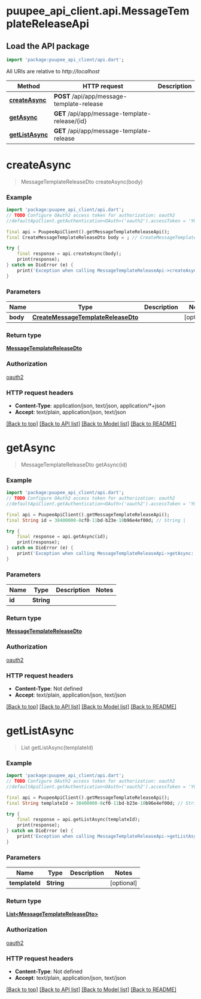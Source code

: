 # puupee_api_client.api.MessageTemplateReleaseApi

## Load the API package
```dart
import 'package:puupee_api_client/api.dart';
```

All URIs are relative to *http://localhost*

Method | HTTP request | Description
------------- | ------------- | -------------
[**createAsync**](MessageTemplateReleaseApi.md#createasync) | **POST** /api/app/message-template-release | 
[**getAsync**](MessageTemplateReleaseApi.md#getasync) | **GET** /api/app/message-template-release/{id} | 
[**getListAsync**](MessageTemplateReleaseApi.md#getlistasync) | **GET** /api/app/message-template-release | 


# **createAsync**
> MessageTemplateReleaseDto createAsync(body)



### Example
```dart
import 'package:puupee_api_client/api.dart';
// TODO Configure OAuth2 access token for authorization: oauth2
//defaultApiClient.getAuthentication<OAuth>('oauth2').accessToken = 'YOUR_ACCESS_TOKEN';

final api = PuupeeApiClient().getMessageTemplateReleaseApi();
final CreateMessageTemplateReleaseDto body = ; // CreateMessageTemplateReleaseDto | 

try {
    final response = api.createAsync(body);
    print(response);
} catch on DioError (e) {
    print('Exception when calling MessageTemplateReleaseApi->createAsync: $e\n');
}
```

### Parameters

Name | Type | Description  | Notes
------------- | ------------- | ------------- | -------------
 **body** | [**CreateMessageTemplateReleaseDto**](CreateMessageTemplateReleaseDto.md)|  | [optional] 

### Return type

[**MessageTemplateReleaseDto**](MessageTemplateReleaseDto.md)

### Authorization

[oauth2](../README.md#oauth2)

### HTTP request headers

 - **Content-Type**: application/json, text/json, application/*+json
 - **Accept**: text/plain, application/json, text/json

[[Back to top]](#) [[Back to API list]](../README.md#documentation-for-api-endpoints) [[Back to Model list]](../README.md#documentation-for-models) [[Back to README]](../README.md)

# **getAsync**
> MessageTemplateReleaseDto getAsync(id)



### Example
```dart
import 'package:puupee_api_client/api.dart';
// TODO Configure OAuth2 access token for authorization: oauth2
//defaultApiClient.getAuthentication<OAuth>('oauth2').accessToken = 'YOUR_ACCESS_TOKEN';

final api = PuupeeApiClient().getMessageTemplateReleaseApi();
final String id = 38400000-8cf0-11bd-b23e-10b96e4ef00d; // String | 

try {
    final response = api.getAsync(id);
    print(response);
} catch on DioError (e) {
    print('Exception when calling MessageTemplateReleaseApi->getAsync: $e\n');
}
```

### Parameters

Name | Type | Description  | Notes
------------- | ------------- | ------------- | -------------
 **id** | **String**|  | 

### Return type

[**MessageTemplateReleaseDto**](MessageTemplateReleaseDto.md)

### Authorization

[oauth2](../README.md#oauth2)

### HTTP request headers

 - **Content-Type**: Not defined
 - **Accept**: text/plain, application/json, text/json

[[Back to top]](#) [[Back to API list]](../README.md#documentation-for-api-endpoints) [[Back to Model list]](../README.md#documentation-for-models) [[Back to README]](../README.md)

# **getListAsync**
> List<MessageTemplateReleaseDto> getListAsync(templateId)



### Example
```dart
import 'package:puupee_api_client/api.dart';
// TODO Configure OAuth2 access token for authorization: oauth2
//defaultApiClient.getAuthentication<OAuth>('oauth2').accessToken = 'YOUR_ACCESS_TOKEN';

final api = PuupeeApiClient().getMessageTemplateReleaseApi();
final String templateId = 38400000-8cf0-11bd-b23e-10b96e4ef00d; // String | 

try {
    final response = api.getListAsync(templateId);
    print(response);
} catch on DioError (e) {
    print('Exception when calling MessageTemplateReleaseApi->getListAsync: $e\n');
}
```

### Parameters

Name | Type | Description  | Notes
------------- | ------------- | ------------- | -------------
 **templateId** | **String**|  | [optional] 

### Return type

[**List&lt;MessageTemplateReleaseDto&gt;**](MessageTemplateReleaseDto.md)

### Authorization

[oauth2](../README.md#oauth2)

### HTTP request headers

 - **Content-Type**: Not defined
 - **Accept**: text/plain, application/json, text/json

[[Back to top]](#) [[Back to API list]](../README.md#documentation-for-api-endpoints) [[Back to Model list]](../README.md#documentation-for-models) [[Back to README]](../README.md)

